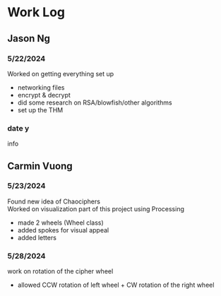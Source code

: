 # Work Log

## Jason Ng

### 5/22/2024 

Worked on getting everything set up 
- networking files
- encrypt & decrypt
- did some research on RSA/blowfish/other algorithms
- set up the THM

### date y

info


## Carmin Vuong

### 5/23/2024
Found new idea of Chaociphers <br>
Worked on visualization part of this project using Processing
- made 2 wheels (Wheel class)
- added spokes for visual appeal
- added letters

### 5/28/2024
work on rotation of the cipher wheel
- allowed CCW rotation of left wheel + CW rotation of the right wheel


